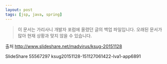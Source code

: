 ```yaml
---
layout: post
tags: [jsp, java, spring]
---
```


> 이 문서는 가리사니 개발자 포럼에 올렸던 글의 백업 파일입니다.
오래된 문서가 많아 현재 상황과 맞지 않을 수 있습니다.



출처
http://www.slideshare.net/madvirus/ksug-20151128


SlideShare 55567297 ksug20151128-151127061422-lva1-app6891